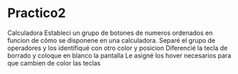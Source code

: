 # Practico2
Calculadora
Establecí un grupo de botones  de numeros ordenados en funcion de cómo se disponene en una calculadora.
Separé el grupo de operadores y los identifiqué con otro color y posicion
Diferencié  la tecla de borrado y coloque en blanco la pantalla
Le asigné los hover necesarios para que cambien de color las teclas
